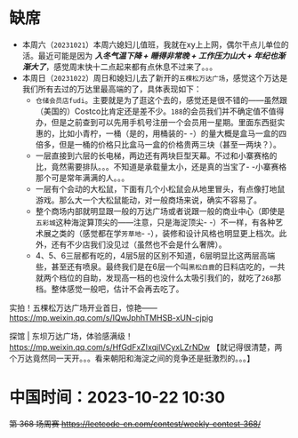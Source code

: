 
# 缺席

- 本周六（`20231021`）本周六媳妇儿值班，我就在xy上上网，偶尔干点儿单位的活。最近可能是因为 ***入冬气温下降 + 睡得非常晚 + 工作压力山大 + 年纪也渐渐大了***，感觉周末快十二点起来都有点休息不过来了。。。
- 本周日（`20231022`）周日和媳妇儿去了新开的`五棵松万达广场`，感觉这个万达是我们所有去过的万达里最高端的了，具体表现如下：
  * `仓储会员店fudi`。主要就是为了逛这个去的，感觉还是很不错的——虽然跟（美国的）Costco比肯定还是差不少。`188`的会员我们并不确定值不值得办，但是之前查到可以先用手机号注册一个会员用一星期。里面东西挺实惠的，比如小青柠，一桶（是的，用桶装的- -）的量大概是盒马一盒的四倍多，但是一桶的价格只比盒马一盒的价格贵两三块（甚至一两块？）。
  * 一层直接到六层的长电梯，两边还有两块巨型天幕。不过和小寨赛格的比，竟然需要排队。。。不知道是承载量太小，还是真的当宝了- -小寨赛格那个可是常年满满的人。。。
  * 一层有个会动的大松鼠，下面有几个小松鼠会从地里冒头，有点像打地鼠游戏。那么大一个大松鼠能动，对一般商场来说，确实不容易了。
  * 整个商场内部就明显跟一般的万达广场或者说跟一般的商业中心（即使是`五彩城`这种海淀算顶尖的——注意，只是海淀顶尖- -）不一样，有各种艺术展之类的（感觉都在学`芳草地`- -），装修和设计风格也明显更上档次。此外，还有不少店我们没见过（虽然也不会是什么奢牌）。
  * 4、5、6三层都有吃的，4层5层的区别不知道，6层明显比这两层高端些，甚至还有喷泉。最终我们是在6层一个叫`黑松白鹿`的日料店吃的，一共就两个档位的自助，发现高一档的也没什么太吸引我们的，就吃了`268`那档。整体感觉一般吧，估计不会再去吃了。

实拍！五棵松万达广场开业首日，惊艳—— https://mp.weixin.qq.com/s/IQwJphhTMHSB-xUN-cjpig

探馆 | 东坝万达广场，体验感满级！ https://mp.weixin.qq.com/s/HfGdFxZIxqjlVCyxLZrNDw  【就记得很清楚，两个万达竟然同一天开。。。看来朝阳和海淀之间的竞争还是挺激烈的。。。】

# 中国时间：2023-10-22 10:30

~~第 368 场周赛 https://leetcode-cn.com/contest/weekly-contest-368/~~
